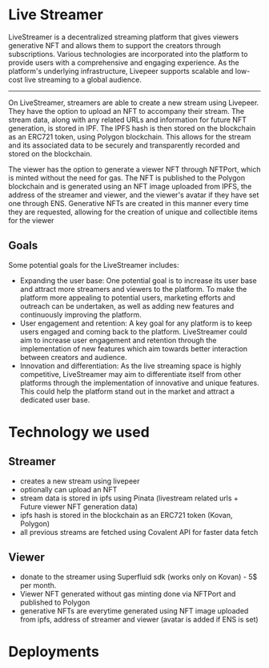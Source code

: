 # Live Streamer
LiveStreamer is a decentralized streaming platform that gives viewers generative NFT and allows them to support the creators through subscriptions. Various technologies are incorporated into the platform to provide users with a comprehensive and engaging experience. As the platform's underlying infrastructure, Livepeer supports scalable and low-cost live streaming to a global audience.

<hr/>

On LiveStreamer, streamers are able to create a new stream using Livepeer. They have the option to upload an NFT to accompany their stream. The stream data, along with any related URLs and information for future NFT generation, is stored in IPF. The IPFS hash is then stored on the blockchain as an ERC721 token, using Polygon blockchain. This allows for the stream and its associated data to be securely and transparently recorded and stored on the blockchain.

The viewer has the option to generate a viewer NFT through NFTPort, which is minted without the need for gas. The NFT is published to the Polygon blockchain and is generated using an NFT image uploaded from IPFS, the address of the streamer and viewer, and the viewer's avatar if they have set one through ENS. Generative NFTs are created in this manner every time they are requested, allowing for the creation of unique and collectible items for the viewer

## Goals
Some potential goals for the LiveStreamer includes:
- Expanding the user base: One potential goal is to increase its user base and attract more streamers and viewers to the platform. To make the platform more appealing to potential users, marketing efforts and outreach can be undertaken, as well as adding new features and continuously improving the platform.
- User engagement and retention: A key goal for any platform is to keep users engaged and coming back to the platform. LiveStreamer could aim to increase user engagement and retention through the implementation of new features which aim towards better interaction between creators and audience.
- Innovation and differentiation: As the live streaming space is highly competitive, LiveStreamer may aim to differentiate itself from other platforms through the implementation of innovative and unique features. This could help the platform stand out in the market and attract a dedicated user base.

# Technology we used



## Streamer

- creates a new stream using livepeer
- optionally can upload an NFT 
- stream data is stored in ipfs using Pinata (livestream related urls + Future viewer NFT generation data)
- ipfs hash is stored in the blockchain as an ERC721 token (Kovan, Polygon)
- all previous streams are fetched using Covalent API for faster data fetch 

## Viewer 

- donate to the streamer using Superfluid sdk (works only on Kovan) - 5$ per month. 
- Viewer NFT generated without gas minting done via NFTPort and published to Polygon
- generative NFTs are everytime generated using NFT image uploaded from ipfs, address of streamer and viewer (avatar is added if ENS is set) 


# Deployments



<!-- ## Streamer NFT 
Polygon : https://polygonscan.com/token/0xe3fe2ce72be1074528812924cfc9abad0d3ac898
Kovan: https://kovan.etherscan.io/address/0x806ff7b2e5ef0a3984e2601d7506655264bf31c5


## Sample viewer NFT using NFT Port 
https://polygonscan.com/tx/0x0edb781fc267f26f858f362eeb1a5ef35e932b9748ead197be2f1e8ca6223f2d -->
